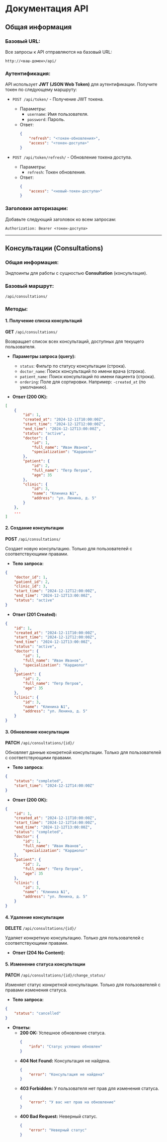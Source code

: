 # Документация API

## Общая информация

### Базовый URL:
Все запросы к API отправляются на базовый URL:
```
http://<ваш-домен>/api/
```

### Аутентификация:
API использует **JWT (JSON Web Token)** для аутентификации. Получите токен по следующему маршруту:

- `POST /api/token/` - Получение JWT токена.
    - Параметры:
        - `username`: Имя пользователя.
        - `password`: Пароль.
    - Ответ:
      ```json
      {
          "refresh": "<токен-обновления>",
          "access": "<токен-доступа>"
      }
      ```

- `POST /api/token/refresh/` - Обновление токена доступа.
    - Параметры:
        - `refresh`: Токен обновления.
    - Ответ:
      ```json
      {
          "access": "<новый-токен-доступа>"
      }
      ```

### Заголовки авторизации:
Добавьте следующий заголовок ко всем запросам:
```
Authorization: Bearer <токен-доступа>
```

---

## Консультации (Consultations)

### Общая информация:
Эндпоинты для работы с сущностью **Consultation** (консультация).

### Базовый маршрут:
```
/api/consultations/
```

### Методы:

#### 1. Получение списка консультаций
**GET** `/api/consultations/`

Возвращает список всех консультаций, доступных для текущего пользователя.

- **Параметры запроса (query):**
    - `status`: Фильтр по статусу консультации (строка).
    - `doctor_name`: Поиск консультаций по имени врача (строка).
    - `patient_name`: Поиск консультаций по имени пациента (строка).
    - `ordering`: Поле для сортировки. Например: `-created_at` (по умолчанию).

- **Ответ (200 OK):**
```json
[
    {
        "id": 1,
        "created_at": "2024-12-11T10:00:00Z",
        "start_time": "2024-12-12T12:00:00Z",
        "end_time": "2024-12-12T13:00:00Z",
        "status": "active",
        "doctor": {
            "id": 1,
            "full_name": "Иван Иванов",
            "specialization": "Кардиолог"
        },
        "patient": {
            "id": 2,
            "full_name": "Петр Петров",
            "age": 35
        },
        "clinic": {
            "id": 3,
            "name": "Клиника №1",
            "address": "ул. Ленина, д. 5"
        }
    },
    ...
]
```

#### 2. Создание консультации
**POST** `/api/consultations/`

Создает новую консультацию. Только для пользователей с соответствующими правами.

- **Тело запроса:**
```json
{
    "doctor_id": 1,
    "patient_id": 2,
    "clinic_id": 3,
    "start_time": "2024-12-12T12:00:00Z",
    "end_time": "2024-12-12T13:00:00Z",
    "status": "active"
}
```

- **Ответ (201 Created):**
```json
{
    "id": 1,
    "created_at": "2024-12-11T10:00:00Z",
    "start_time": "2024-12-12T12:00:00Z",
    "end_time": "2024-12-12T13:00:00Z",
    "status": "active",
    "doctor": {
        "id": 1,
        "full_name": "Иван Иванов",
        "specialization": "Кардиолог"
    },
    "patient": {
        "id": 2,
        "full_name": "Петр Петров",
        "age": 35
    },
    "clinic": {
        "id": 3,
        "name": "Клиника №1",
        "address": "ул. Ленина, д. 5"
    }
}
```

#### 3. Обновление консультации
**PATCH** `/api/consultations/{id}/`

Обновляет данные конкретной консультации. Только для пользователей с соответствующими правами.

- **Тело запроса:**
```json
{
    "status": "completed",
    "start_time": "2024-12-12T14:00:00Z"
}
```

- **Ответ (200 OK):**
```json
{
    "id": 1,
    "created_at": "2024-12-11T10:00:00Z",
    "start_time": "2024-12-12T14:00:00Z",
    "end_time": "2024-12-12T13:00:00Z",
    "status": "completed",
    "doctor": {
        "id": 1,
        "full_name": "Иван Иванов",
        "specialization": "Кардиолог"
    },
    "patient": {
        "id": 2,
        "full_name": "Петр Петров",
        "age": 35
    },
    "clinic": {
        "id": 3,
        "name": "Клиника №1",
        "address": "ул. Ленина, д. 5"
    }
}
```

#### 4. Удаление консультации
**DELETE** `/api/consultations/{id}/`

Удаляет конкретную консультацию. Только для пользователей с соответствующими правами.

- **Ответ (204 No Content):**

#### 5. Изменение статуса консультации
**PATCH** `/api/consultations/{id}/change_status/`

Изменяет статус конкретной консультации. Только для пользователей с правами изменения статуса.

- **Тело запроса:**
```json
{
    "status": "cancelled"
}
```

- **Ответы:**
    - **200 OK:** Успешное обновление статуса.
      ```json
      {
          "info": "Статус успешно обновлен"
      }
      ```
    - **404 Not Found:** Консультация не найдена.
      ```json
      {
          "error": "Консультация не найдена"
      }
      ```
    - **403 Forbidden:** У пользователя нет прав для изменения статуса.
      ```json
      {
          "error": "У вас нет прав на обновление"
      }
      ```
    - **400 Bad Request:** Неверный статус.
      ```json
      {
          "error": "Неверный статус"
      }
      ```

